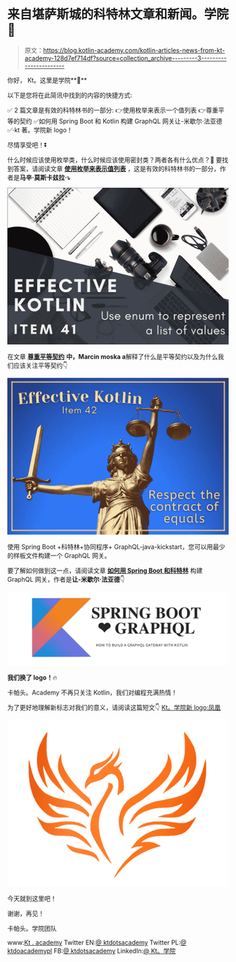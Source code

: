 # 来自堪萨斯城的科特林文章和新闻。学院🤩

> 原文：<https://blog.kotlin-academy.com/kotlin-articles-news-from-kt-academy-128d7ef714df?source=collection_archive---------3----------------------->

你好，
Kt。这里是学院**👋**

以下是您将在此简讯中找到的内容的快捷方式:

✅ 2 篇文章是有效的科特林书的一部分:
👉使用枚举来表示一个值列表
👉尊重平等的契约
✅如何用 Spring Boot 和 Kotlin 构建 GraphQL 网关让-米歇尔·法亚德
✅·kt 著。学院新 logo！

尽情享受吧！⏬

什么时候应该使用枚举类，什么时候应该使用密封类？两者各有什么优点？🧐
要找到答案，请阅读文章 [**使用枚举来表示值列表**](https://kt.academy/article/ek-enum) ，这是有效的科特林书的一部分，作者是**马辛·莫斯卡兹拉·⤵️**

[![](img/c8df682cb5996e9f2d51a4a60a345020.png)](https://kt.academy/article/ek-enum)

在文章 [**尊重平等契约**](https://kt.academy/article/ek-equals) **中，Marcin moska a**解释了什么是平等契约以及为什么我们应该关注平等契约👇

[![](img/efe0d12d4d75499ff6a2d366f84470ff.png)](https://kt.academy/article/ek-equals)

使用 Spring Boot +科特林+协同程序+ GraphQL-java-kickstart，您可以用最少的样板文件构建一个 GraphQL 网关。

要了解如何做到这一点，请阅读文章 [**如何用 Spring Boot 和科特林**](/how-to-build-a-graphql-gateway-with-spring-boot-and-kotlin-97a186d93d46) 构建 GraphQL 网关，作者是**让-米歇尔·法亚德**👇

[![](img/8833d4624fa79d8614815adc06ee6378.png)](https://blog.kotlin-academy.com/how-to-build-a-graphql-gateway-with-spring-boot-and-kotlin-97a186d93d46)

**我们换了 logo！**🔥

卡帕头。Academy 不再只关注 Kotlin，我们对编程充满热情！

为了更好地理解新标志对我们的意义，请阅读这篇短文👇
[Kt。学院新 logo:凤凰](https://kt.academy/article/phoenix-logo)

[![](img/003fe5041f76a4f71e648c2b699491f0.png)](https://kt.academy/article/phoenix-logo)

今天就到这里吧！

谢谢，再见！

卡帕头。学院团队

www:[Kt . academy](https://kt.academy/)
Twitter EN:[@ ktdotsacademy](https://twitter.com/ktdotacademy)
Twitter PL:[@ ktdoacademypl](https://twitter.com/ktdotacademyPL)
FB:[@ ktdotsacademy](https://www.facebook.com/KtDotAcademy)
LinkedIn:[@ Kt。学院](https://www.linkedin.com/company/kt-academy/)